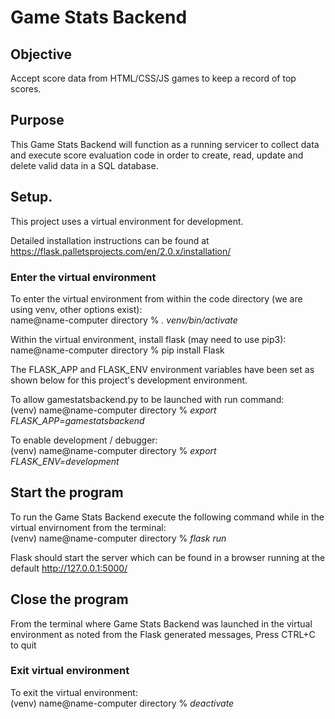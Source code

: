 # **Game Stats Backend**

## Objective  
Accept score data from HTML/CSS/JS games to keep a record of top scores.

## Purpose   
This Game Stats Backend will function as a running servicer to collect data and execute score evaluation code in order to create, read, update and delete valid data in a SQL database.  

## Setup. 
This project uses a virtual environment for development.  

Detailed installation instructions can be found at https://flask.palletsprojects.com/en/2.0.x/installation/  

### Enter the virtual environment
To enter the virtual environment from within the code directory (we are using venv, other options exist):  
name@name-computer directory %     *. venv/bin/activate*  

Within the virtual environment, install flask (may need to use pip3):  
name@name-computer directory %     pip install Flask

The FLASK_APP and FLASK_ENV environment variables have been set as shown below for this project's development environment.  

To allow gamestatsbackend.py to be launched with run command:  
(venv) name@name-computer directory %   *export FLASK_APP=gamestatsbackend*  

To enable development / debugger:  
(venv) name@name-computer directory %   *export FLASK_ENV=development*  

## Start the program
To run the Game Stats Backend execute the following command while in the virtual envirnoment from the terminal:  
(venv) name@name-computer directory %   *flask run*  

Flask should start the server which can be found in a browser running at the default http://127.0.0.1:5000/ 

## Close the program
From the terminal where Game Stats Backend was launched in the virtual environment
as noted from the Flask generated messages, Press CTRL+C to quit

### Exit virtual environment
To exit the virtual environment:  
(venv) name@name-computer directory %   *deactivate*  
  



